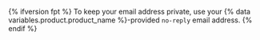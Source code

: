{% ifversion fpt %}
To keep your email address private, use your
{% data variables.product.product_name %}-provided `no-reply` email address.
{% endif %}
